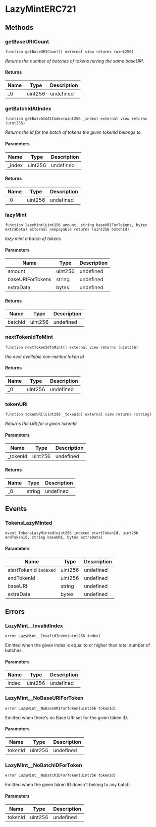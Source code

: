 # LazyMintERC721









## Methods

### getBaseURICount

```solidity
function getBaseURICount() external view returns (uint256)
```



*Returns the number of batches of tokens having the same baseURI.*


#### Returns

| Name | Type | Description |
|---|---|---|
| _0 | uint256 | undefined

### getBatchIdAtIndex

```solidity
function getBatchIdAtIndex(uint256 _index) external view returns (uint256)
```



*Returns the id for the batch of tokens the given tokenId belongs to.*

#### Parameters

| Name | Type | Description |
|---|---|---|
| _index | uint256 | undefined

#### Returns

| Name | Type | Description |
|---|---|---|
| _0 | uint256 | undefined

### lazyMint

```solidity
function lazyMint(uint256 amount, string baseURIForTokens, bytes extraData) external nonpayable returns (uint256 batchId)
```



*lazy mint a batch of tokens*

#### Parameters

| Name | Type | Description |
|---|---|---|
| amount | uint256 | undefined
| baseURIForTokens | string | undefined
| extraData | bytes | undefined

#### Returns

| Name | Type | Description |
|---|---|---|
| batchId | uint256 | undefined

### nextTokenIdToMint

```solidity
function nextTokenIdToMint() external view returns (uint256)
```



*the next available non-minted token id*


#### Returns

| Name | Type | Description |
|---|---|---|
| _0 | uint256 | undefined

### tokenURI

```solidity
function tokenURI(uint256 _tokenId) external view returns (string)
```



*Returns the URI for a given tokenId*

#### Parameters

| Name | Type | Description |
|---|---|---|
| _tokenId | uint256 | undefined

#### Returns

| Name | Type | Description |
|---|---|---|
| _0 | string | undefined



## Events

### TokensLazyMinted

```solidity
event TokensLazyMinted(uint256 indexed startTokenId, uint256 endTokenId, string baseURI, bytes extraData)
```





#### Parameters

| Name | Type | Description |
|---|---|---|
| startTokenId `indexed` | uint256 | undefined |
| endTokenId  | uint256 | undefined |
| baseURI  | string | undefined |
| extraData  | bytes | undefined |



## Errors

### LazyMint__InvalidIndex

```solidity
error LazyMint__InvalidIndex(uint256 index)
```

Emitted when the given index is equal to or higher than total number of batches.



#### Parameters

| Name | Type | Description |
|---|---|---|
| index | uint256 | undefined |

### LazyMint__NoBaseURIForToken

```solidity
error LazyMint__NoBaseURIForToken(uint256 tokenId)
```

Emitted when there&#39;s no Base URI set for the given token ID.



#### Parameters

| Name | Type | Description |
|---|---|---|
| tokenId | uint256 | undefined |

### LazyMint__NoBatchIDForToken

```solidity
error LazyMint__NoBatchIDForToken(uint256 tokenId)
```

Emitted when the given token ID doesn&#39;t belong to any batch.



#### Parameters

| Name | Type | Description |
|---|---|---|
| tokenId | uint256 | undefined |


